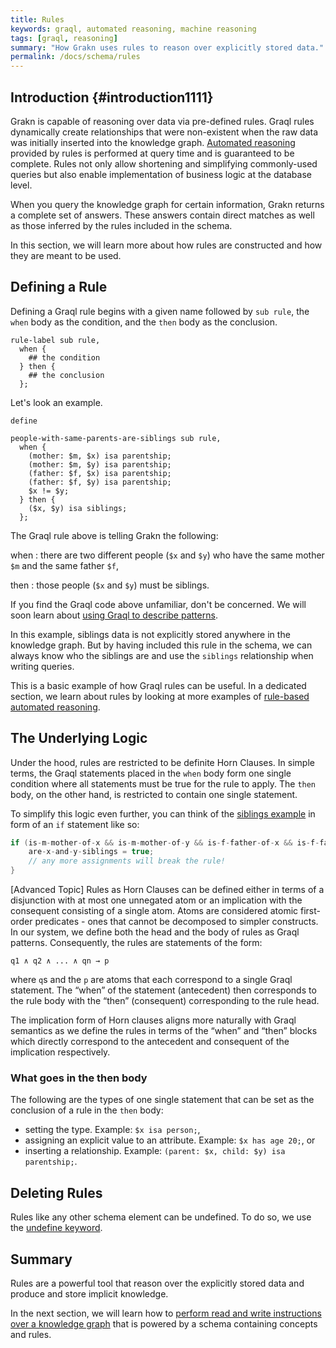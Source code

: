 ```yaml
---
title: Rules
keywords: graql, automated reasoning, machine reasoning
tags: [graql, reasoning]
summary: "How Grakn uses rules to reason over explicitly stored data."
permalink: /docs/schema/rules
---
```


## Introduction {#introduction1111}
Grakn is capable of reasoning over data via pre-defined rules. Graql rules dynamically create relationships that were non-existent when the raw data was initially inserted into the knowledge graph. [Automated reasoning](...) provided by rules is performed at query time and is guaranteed to be complete. Rules not only allow shortening and simplifying commonly-used queries but also enable implementation of business logic at the database level.

When you query the knowledge graph for certain information, Grakn returns a complete set of answers. These answers contain direct matches as well as those inferred by the rules included in the schema.

In this section, we will learn more about how rules are constructed and how they are meant to be used.

## Defining a Rule
Defining a Graql rule begins with a given name followed by `sub rule`, the `when` body as the condition, and the `then` body as the conclusion.

```graql
rule-label sub rule,
  when {
    ## the condition
  } then {
    ## the conclusion
  };
```

Let's look an example.

```graql
define

people-with-same-parents-are-siblings sub rule,
  when {
    (mother: $m, $x) isa parentship;
    (mother: $m, $y) isa parentship;
    (father: $f, $x) isa parentship;
    (father: $f, $y) isa parentship;
    $x != $y;
  } then {
    ($x, $y) isa siblings;
  };
```

The Graql rule above is telling Grakn the following:

when
: there are two different people (`$x` and `$y`) who have the same mother `$m` and the same father `$f`,

then
: those people (`$x` and `$y`) must be siblings.

If you find the Graql code above unfamiliar, don't be concerned. We will soon learn about [using Graql to describe patterns](...).

In this example, siblings data is not explicitly stored anywhere in the knowledge graph. But by having included this rule in the schema, we can always know who the siblings are and use the `siblings` relationship when writing queries.

This is a basic example of how Graql rules can be useful. In a dedicated section, we learn about rules by looking at more examples of [rule-based automated reasoning](...).

## The Underlying Logic
Under the hood, rules are restricted to be definite Horn Clauses. In simple terms, the Graql statements placed in the `when` body form one single condition where all statements must be true for the rule to apply. The `then` body, on the other hand, is restricted to contain one single statement.

To simplify this logic even further, you can think of the [siblings example](#defining-a-rule) in form of an `if` statement like so:

```java
if (is-m-mother-of-x && is-m-mother-of-y && is-f-father-of-x && is-f-father-of-y) {
    are-x-and-y-siblings = true;
    // any more assignments will break the rule!
}
```
<!-- {% include warning.html content = 'The text below down to the next subtitle will be put in a panel labeled with "Advanced Topic"' %} -->
<div class="alert">
[Advanced Topic]
Rules as Horn Clauses can be defined either in terms of a disjunction with at most one unnegated atom or an implication with the consequent consisting of a single atom. Atoms are considered atomic first-order predicates - ones that cannot be decomposed to simpler constructs.
In our system, we define both the head and the body of rules as Graql patterns. Consequently, the rules are statements of the form:

```
q1 ∧ q2 ∧ ... ∧ qn → p
```

where `q`s and the `p` are atoms that each correspond to a single Graql statement. The “when” of the statement (antecedent) then corresponds to the rule body with the “then” (consequent) corresponding to the rule head.

The implication form of Horn clauses aligns more naturally with Graql semantics as we define the rules in terms of the “when” and “then” blocks which directly correspond to the antecedent and consequent of the implication respectively.
</div>

### What goes in the then body
The following are the types of one single statement that can be set as the conclusion of a rule in the `then` body:
- setting the type. Example: `$x isa person;`,
- assigning an explicit value to an attribute. Example: `$x has age 20;`, or
- inserting a relationship. Example: `(parent: $x, child: $y) isa parentship;`.

## Deleting Rules
Rules like any other schema element can be undefined. To do so, we use the [undefine keyword](/docs/schema/concepts#undefine).

## Summary
Rules are a powerful tool that reason over the explicitly stored data and produce and store implicit knowledge.

In the next section, we will learn how to [perform read and write instructions over a knowledge graph](/docs/query/overview) that is powered by a schema containing concepts and rules.